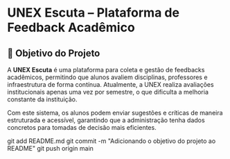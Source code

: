 # UNEX Escuta – Plataforma de Feedback Acadêmico

## 📌 Objetivo do Projeto

A **UNEX Escuta** é uma plataforma para coleta e gestão de feedbacks acadêmicos, permitindo que alunos avaliem disciplinas, professores e infraestrutura de forma contínua. Atualmente, a UNEX realiza avaliações institucionais apenas uma vez por semestre, o que dificulta a melhoria constante da instituição.

Com este sistema, os alunos podem enviar sugestões e críticas de maneira estruturada e acessível, garantindo que a administração tenha dados concretos para tomadas de decisão mais eficientes.

git add README.md
git commit -m "Adicionando o objetivo do projeto ao README"
git push origin main
